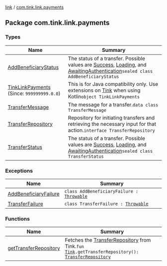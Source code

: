 [link](../index.md) / [com.tink.link.payments](./index.md)

## Package com.tink.link.payments

### Types

| Name | Summary |
|---|---|
| [AddBeneficiaryStatus](-add-beneficiary-status/index.md) | The status of a transfer. Possible values are [Success](-add-beneficiary-status/-success/index.md), [Loading](-add-beneficiary-status/-loading/index.md), and [AwaitingAuthentication](-add-beneficiary-status/-awaiting-authentication/index.md)`sealed class AddBeneficiaryStatus` |
| [TinkLinkPayments](-tink-link-payments/index.md) (Since: `999999999.0.0`) | This is for Java compatibility only. Use extensions on [Tink](../com.tink.core/-tink/index.md) when using Kotlin`object TinkLinkPayments` |
| [TransferMessage](-transfer-message/index.md) | The message for a transfer.`data class TransferMessage` |
| [TransferRepository](-transfer-repository/index.md) | Repository for initiating transfers and retrieving the necessary input for that action.`interface TransferRepository` |
| [TransferStatus](-transfer-status/index.md) | The status of a transfer. Possible values are [Success](-transfer-status/-success/index.md), [Loading](-transfer-status/-loading/index.md), and [AwaitingAuthentication](-transfer-status/-awaiting-authentication/index.md)`sealed class TransferStatus` |

### Exceptions

| Name | Summary |
|---|---|
| [AddBeneficiaryFailure](-add-beneficiary-failure/index.md) | `class AddBeneficiaryFailure : `[`Throwable`](https://kotlinlang.org/api/latest/jvm/stdlib/kotlin/-throwable/index.html) |
| [TransferFailure](-transfer-failure/index.md) | `class TransferFailure : `[`Throwable`](https://kotlinlang.org/api/latest/jvm/stdlib/kotlin/-throwable/index.html) |

### Functions

| Name | Summary |
|---|---|
| [getTransferRepository](get-transfer-repository.md) | Fetches the [TransferRepository](-transfer-repository/index.md) from Tink.`fun `[`Tink`](../com.tink.core/-tink/index.md)`.getTransferRepository(): `[`TransferRepository`](-transfer-repository/index.md) |

